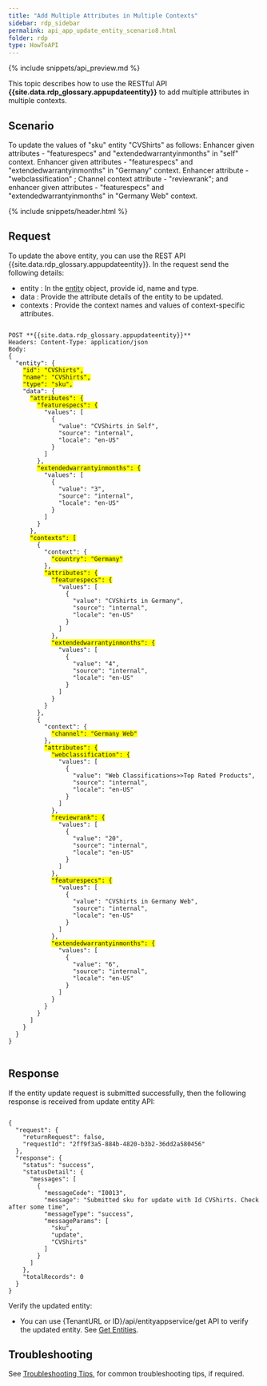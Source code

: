 ```yaml
---
title: "Add Multiple Attributes in Multiple Contexts"
sidebar: rdp_sidebar
permalink: api_app_update_entity_scenario8.html
folder: rdp
type: HowToAPI
---
```


{% include snippets/api_preview.md %}

This topic describes how to use the RESTful API **{{site.data.rdp_glossary.appupdateentity}}** to add multiple attributes in multiple contexts.

## Scenario

To update the values of "sku" entity "CVShirts" as follows:
Enhancer given attributes - "featurespecs" and "extendedwarrantyinmonths" in "self" context.
Enhancer given attributes - "featurespecs" and "extendedwarrantyinmonths" in "Germany" context.
Enhancer attribute - "webclassification" ; Channel context attribute - "reviewrank"; and enhancer given attributes - "featurespecs" and "extendedwarrantyinmonths" in "Germany Web" context.

{% include snippets/header.html %}

## Request

To update the above entity, you can use the REST API {{site.data.rdp_glossary.appupdateentity}}. In the request send the following details:

* entity : In the [entity](api_entity_object_structure.html) object, provide id, name and type. 
* data : Provide the attribute details of the entity to be updated.
* contexts : Provide the context names and values of context-specific attributes.

<pre>
<code>
POST **{{site.data.rdp_glossary.appupdateentity}}**
Headers: Content-Type: application/json
Body:
{
  "entity": {
    <span style="background-color: #FFFF00">"id": "CVShirts",</span>
    <span style="background-color: #FFFF00">"name": "CVShirts",</span>
    <span style="background-color: #FFFF00">"type": "sku",</span>
    "data": {
      <span style="background-color: #FFFF00">"attributes": {</span>
        <span style="background-color: #FFFF00">"featurespecs": {</span>
          "values": [
            {
              "value": "CVShirts in Self",
              "source": "internal",
              "locale": "en-US"
            }
          ]
        },
        <span style="background-color: #FFFF00">"extendedwarrantyinmonths": {</span>
          "values": [
            {
              "value": "3",
              "source": "internal",
              "locale": "en-US"
            }
          ]
        }
      },
      <span style="background-color: #FFFF00">"contexts": [</span>
        {
          "context": {
            <span style="background-color: #FFFF00">"country": "Germany"</span>
          },
          <span style="background-color: #FFFF00">"attributes": {</span>
            <span style="background-color: #FFFF00">"featurespecs": {</span>
              "values": [
                {
                  "value": "CVShirts in Germany",
                  "source": "internal",
                  "locale": "en-US"
                }
              ]
            },
            <span style="background-color: #FFFF00">"extendedwarrantyinmonths": {</span>
              "values": [
                {
                  "value": "4",
                  "source": "internal",
                  "locale": "en-US"
                }
              ]
            }
          }
        },
        {
          "context": {
            <span style="background-color: #FFFF00">"channel": "Germany Web"</span>
          },
          <span style="background-color: #FFFF00">"attributes": {</span>
            <span style="background-color: #FFFF00">"webclassification": {</span>
              "values": [
                {
                  "value": "Web Classifications>>Top Rated Products",
                  "source": "internal",
                  "locale": "en-US"
                }
              ]
            },
            <span style="background-color: #FFFF00">"reviewrank": {</span>
              "values": [
                {
                  "value": "20",
                  "source": "internal",
                  "locale": "en-US"
                }
              ]
            },
            <span style="background-color: #FFFF00">"featurespecs": {</span>
              "values": [
                {
                  "value": "CVShirts in Germany Web",
                  "source": "internal",
                  "locale": "en-US"
                }
              ]
            },
            <span style="background-color: #FFFF00">"extendedwarrantyinmonths": {</span>
              "values": [
                {
                  "value": "6",
                  "source": "internal",
                  "locale": "en-US"
                }
              ]
            }
          }
        }
      ]
    }
  }
}
</code>
</pre> 

## Response

If the entity update request is submitted successfully, then the following response is received from update entity API:

<pre><code>
{
  "request": {
    "returnRequest": false,
    "requestId": "2ff9f3a5-884b-4820-b3b2-36dd2a580456"
  },
  "response": {
    "status": "success",
    "statusDetail": {
      "messages": [
        {
          "messageCode": "I0013",
          "message": "Submitted sku for update with Id CVShirts. Check after some time",
          "messageType": "success",
          "messageParams": [
            "sku",
            "update",
            "CVShirts"
          ]
        }
      ]
    },
    "totalRecords": 0
  }
}
</code></pre> 

Verify the updated entity:<br>
* You can use {TenantURL or ID}/api/entityappservice/get API to verify the updated entity. See [Get Entities](api_app_get_entity.html).

## Troubleshooting

See [Troubleshooting Tips](api_troubleshooting_tips.html), for common troubleshooting tips, if required.